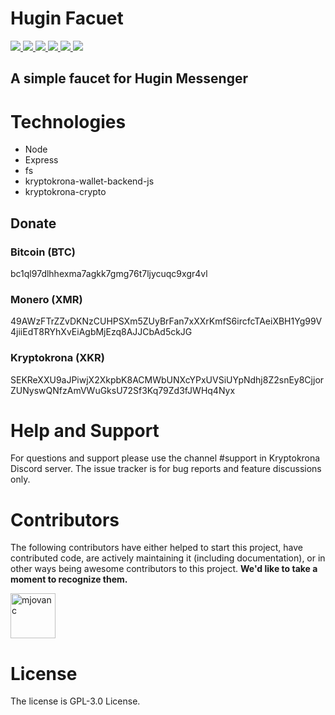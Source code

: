 # Hugin Facuet

<p>
<a href="https://chat.kryptokrona.se">
    <img src="https://img.shields.io/discord/562673808582901793?label=Discord&logo=Discord&logoColor=white&style=flat">
</a> 
<a href="https://github.com/swepool/hugin-faucet/issues">
    <img src="https://img.shields.io/github/issues/swepool/hugin-faucet">
</a>
<a href="https://github.com/kryptokrona/hugin-cache/pulls">
    <img src="https://img.shields.io/github/issues-pr/swepool/hugin-faucet">
</a>
<a href="https://github.com/kryptokrona/hugin-cache/commits/main">
    <img src="https://img.shields.io/github/commit-activity/m/swepool/hugin-faucet">
</a>
<a href="https://github.com/kryptokrona/hugin-cache/graphs/contributors">
    <img src="https://img.shields.io/github/contributors/swepool/hugin-faucet">
</a>
<a href="https://twitter.com/kryptokrona">
    <img src="https://img.shields.io/twitter/follow/kryptokrona">
</a>
</p>

## A simple faucet for Hugin Messenger


# Technologies

- Node
- Express
- fs
- kryptokrona-wallet-backend-js
- kryptokrona-crypto

## Donate

### Bitcoin (BTC)
bc1ql97dlhhexma7agkk7gmg76t7ljycuqc9xgr4vl


### Monero (XMR)
49AWzFTrZZvDKNzCUHPSXm5ZUyBrFan7xXXrKmfS6ircfcTAeiXBH1Yg99V4jiiEdT8RYhXvEiAgbMjEzq8AJJCbAd5ckJG


### Kryptokrona (XKR)
SEKReXXU9aJPiwjX2XkpbK8ACMWbUNXcYPxUVSiUYpNdhj8Z2snEy8CjjorZUNyswQNfzAmVWuGksU72Sf3Kq79Zd3fJWHq4Nyx


# Help and Support

For questions and support please use the channel #support in Kryptokrona Discord server. The issue tracker is for bug reports and feature discussions only.

# Contributors

The following contributors have either helped to start this project, have contributed
code, are actively maintaining it (including documentation), or in other ways
being awesome contributors to this project. **We'd like to take a moment to recognize them.**

[<img src="https://github.com/Swepool.png?size=72" alt="mjovanc" width="72">](https://github.com/Swepool)

# License

The license is GPL-3.0 License.
